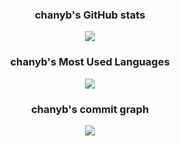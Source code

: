 <!--
**chanyb/chanyb** is a ✨ _special_ ✨ repository because its `README.md` (this file) appears on your GitHub profile.

Here are some ideas to get you started:

- 🔭 I’m currently working on ...
- 🌱 I’m currently learning ...
- 👯 I’m looking to collaborate on ...
- 🤔 I’m looking for help with ...
- 💬 Ask me about ...
- 📫 How to reach me: ...
- 😄 Pronouns: ...
- ⚡ Fun fact: ...
-->

<h3 align="center">chanyb's GitHub stats</h3>
<p align="center">
  <a href="https://github-readme-stats.vercel.app/api?username=chanyb&show_icons=true&theme=graywhite&include_all_commits=true">
    <img align="center" src="https://github-readme-stats.vercel.app/api?username=chanyb&show_icons=true&theme=graywhite" />
  </a>
</p>

<h3 align="center">chanyb's Most Used Languages</h3>
<p align="center">
  <a href="https://github.com/chanyb">
    <img align="center" src="https://github-readme-stats.vercel.app/api/top-langs/?username=chanyb&layout=compact&show_icons=true&show_owner=true&hide_title=false&theme=graywhite" />
  </a>
</p>

<h3 align="center">chanyb's commit graph</h3>
<p align="center">
  <a href="https://github.com/chanyb">
    <img align="center" src="https://github-readme-activity-graph.cyclic.app/graph?username=chanyb&theme=high-contrast" />
  </a>
</p>
